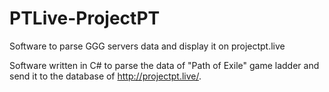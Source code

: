 # PTLive-ProjectPT
Software to parse GGG servers data and display it on projectpt.live

Software written in C# to parse the data of "Path of Exile" game ladder and send it to the database of http://projectpt.live/.
